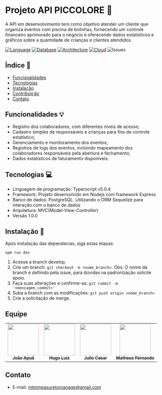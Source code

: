 # Projeto API PICCOLORE :balloon:

A API em desenvolvimento tem como objetivo atender um cliente que organiza eventos com piscina de bolinhas, fornecendo um controle financeiro aprimorado para o negócio e oferecendo dados estatísticos e gráficos sobre a quantidade de crianças e clientes atendidos.

[![Language](https://img.shields.io/badge/Language-TypeScript-blue.svg)](#)
[![Database](https://img.shields.io/badge/Database-PostgreSQL-blue.svg)](#)
[![Architecture](https://img.shields.io/badge/Architecture-Node.js-green.svg)](#)
[![Cloud](https://img.shields.io/badge/Cloud-Docker-blue.svg)](#)
![Issues](https://img.shields.io/github/issues-raw/HugoluizMTB/PicColore.svg)

## Índice :pencil:

- [Funcionalidades](#funcionalidades)
- [Tecnologias](#tecnologias)
- [Instalação](#instalação)
- [Contribuição](#contribuição)
- [Contato](#contato)

## Funcionalidades :bulb:

- Registro dos colaboradores, com diferentes níveis de acesso;
- Cadastro simples de responsáveis e crianças para fins de controle estatístico;
- Gerenciamento e monitoramento dos eventos;
- Registros de logs dos eventos, incluindo mapeamento dos colaboradores responsáveis pela abertura e fechamento;
- Dados estatísticos de faturamento disponíveis.

## Tecnologias :computer:

- Linguagem de programação: Typerscript v5.0.4
- Framework: Projeto desenvolvido em Nodejs com framework Express
- Banco de dados: PostgreSQL. Utilizando o ORM Sequelize para interação com o banco de dados
- Arquitetura: MVC(Model-View-Controller)
- Versão 1.0.0

## Instalação :floppy_disk:

Após instalação das dependecias, siga estas etapas:

```
npm run dev
```

1. Acesse a branch develop.
2. Crie um branch: `git checkout -b <nome_branch>`. Obs: O nome da branch é definido pela issue, para dúvidas na padronização solicite apoio.
3. Faça suas alterações e confirme-as: `git commit -m '<mensagem_commit>'`
4. Suba a branch com as modificações: `git push origin <nome_branch>`
5. Crie a solicitação de merge.

## Equipe

<table>
  <tr>
    <td align="center">
      <a href="#">
        <img src="https://gitlab.com/uploads/-/system/user/avatar/9761629/avatar.png?width=400" width="100px;" /><br>
        <sub>
          <b>João Apuã</b>
        </sub>
      </a>
    </td>
    <td align="center">
      <a href="#">
        <img src="https://avatars.githubusercontent.com/u/104656207?v=4" width="100px;" /><br>
        <sub>
          <b>Hugo Luiz</b>
        </sub>
      </a>
    </td>
    <td align="center">
      <a href="#">
        <img src="https://avatars.githubusercontent.com/u/103213541?v=4" width="100px;" /><br>
        <sub>
          <b>Julio Cesar</b>
        </sub>
      </a>
    </td>
    <td align="center">
      <a href="#">
        <img src="https://avatars.githubusercontent.com/u/48593258?v=4" width="100px;" /><br>
        <sub>
          <b>Matheus Fernando</b>
        </sub>
      </a>
    </td>
  </tr>
</table>

## Contato

- E-mail: mtmmeasuretomanage@gmail.com
